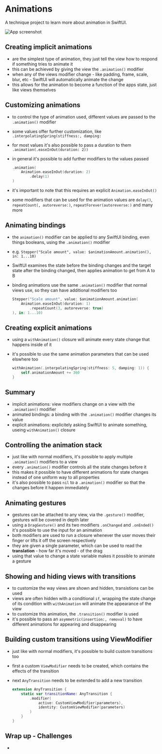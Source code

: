# Animations
A technique project to learn more about animation in SwiftUI.

![App screenshot](Animations.png)


## Creating implicit animations
- are the simplest type of animation, they just tell the view how to respond if something tries to animate it
- this can be achieved by giving the view the `.animation()` modifier
- when any of the views modifier change - like padding, frame, scale, blur, etc - SwiftUI will automatically animate the change
- this allows for the animation to become a function of the apps state, just like views themselves

## Customizing animations
- to control the type of animation used, different values are passed to the `.animation()` modifier
- some values offer further customization, like `.interpolatingSpring(stiffness:, damping:`
- for most values it's also possible to pass a duration to them `.animation(.easeInOut(duration: 2))`
- in general it's possible to add further modifiers to the values passed

    ``` swift
    .animation(
        Animation.easeInOut(duration: 2)
            .delay(1)
    )
    ```
- it's important to note that this requires an explicit `Animation.easeInOut()`
- some modifiers that can be used for the animation values are `delay()`, `repeatCount(, autoreverse:)`, `repeatForever(autoreverse:)` and many more

## Animating bindings
- the `animation()` modifier can be applied to any SwiftUI binding, even things booleans, using the `.animation()` modifier
- e.g. `Stepper("Scale amount", value: $animationAmount.animation(), in: 1...10)`
- SwiftUI examines the state before the binding changes and the target state after the binding changed, then applies animation to get from A to B
- binding animations use the same `.animation()` modifier that normal views use, so they can have additional modifiers too

    ``` swift
    Stepper("Scale amount", value: $animationAmount.animation(
        Animation.easeInOut(duration: 1)
            .repeatCount(3, autoreverse: true)
    ), in: 1...10)
    ```

## Creating explicit animations
- using a `withAnimation()` closure will animate every state change that happens inside of it
- it's possible to use the same animation parameters that can be used elswhere too

    ``` swift
    withAnimation(.interpolatingSpring(stiffness: 5, damping: 1)) {
        self.animationAmount += 360
    }
    ```

## Summary
- implicit animations: view modifiers change on a view with the  `.animation()` modifier
- animated bindings: a binding with the `.animation()` modifier changes its value
- explicit animations: explicitely asking SwiftUI to animate something, useing `withAnimation()` closure

## Controlling the animation stack
- just like with normal modifiers, it's possible to apply multiple `.animation()` modifiers to a view
- every `.animation()` modifier controls all the state changes before it
- this makes it possible to have different animations for state changes instead of one uniform way to all properties
- it's also possible to pass `nil` to a `.animation()` modifier so that the changes before it happen immediately

## Animating gestures
- gestures can be attached to any view, via the `.gesture()` modifier, gestures will be covered in depth later
- using a `DragGesture()` and its two modifiers `.onChanged` and `.onEnded()` it's possible to use the input for an animation
- both modifiers are used to run a closure whenever the user moves their finger or lifts it off the screen respectively
- they are given a single parameter, which can be used to read the __translation__ - how far it's moved - of the drag
- using that value to change a state variable makes it possible to animate a gesture

## Showing and hiding views with transitions
- to customize the way views are shown and hidden, transistions can be used
- views are often hidden with a conditional `if`, wrapping the state change of its condition with `withAnimation` will animate the appearance of the view
- to customize this animation, the `.transition()` modifier is used
- it's possible to pass an `asymmetric(insertion:, removal)` to have different animations for appearing and disappearing

## Building custom transitions using ViewModifier
- just like with normal modifiers, it's possible to build custom transitions too
- first a custom `ViewModifier` needs to be created, which contains the effects of the transition
- next `AnyTransition` needs to be extended to add a new transition

    ``` swift
    extension AnyTransition {
        static var transitionName: AnyTransition {
            .modifier(
                active: CustomViewModifier(parameters),
                identity: CustomViewModifier(parameters)
            )
        }
    }
    ```

## Wrap up - Challenges
- 
